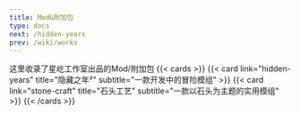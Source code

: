 ```yaml
---
title: Mod&附加包
type: docs
next: /hidden-years
prev: /wiki/works
---
```

这里收录了星屹工作室出品的Mod/附加包
{{< cards >}}
  {{< card link="hidden-years" title="隐藏之年²" subtitle="一款开发中的冒险模组" >}}
  {{< card link="stone-craft" title="石头工艺" subtitle="一款以石头为主题的实用模组" >}}
{{< /cards >}}